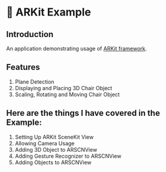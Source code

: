 # 🚀 ARKit Example

## Introduction
An application demonstrating usage of [ARKit framework](https://developer.apple.com/documentation/arkit).

## Features

1. Plane Detection
2. Displaying and Placing 3D Chair Object 
3. Scaling, Rotating and Moving Chair Object

## Here are the things I have covered in the Example:

1. Setting Up ARKit SceneKit View
2. Allowing Camera Usage
3. Adding 3D Object to ARSCNView
4. Adding Gesture Recognizer to ARSCNView
5. Adding Objects to ARSCNView


